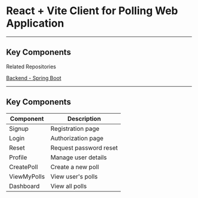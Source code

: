 # React + Vite Client for Polling Web Application

---

## Key Components

Related Repositories

[Backend - Spring Boot](https://github.com/arturlarkin/polling-api-demo)

---

## Key Components

| Component   | Description              |
| ----------- | ------------------------ |
| Signup      | Registration page        |
| Login       | Authorization page       |
| Reset       | Request password reset   |
| Profile     | Manage user details      |
| CreatePoll  | Create a new poll        |
| ViewMyPolls | View user's polls        |
| Dashboard   | View all polls           |
